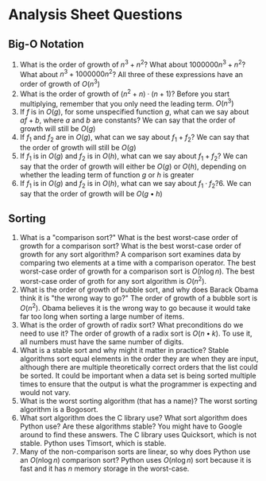 <h1>Analysis Sheet Questions</h1>

<h2>Big-O Notation</h2>

1.  What is the order of growth of $n^3 + n^2$? What about
    $1000000 n^3 + n^2$? What about $n^3 + 1000000 n^2$?
All three of these expressions have an order of growth of $O(n^3)$
2.  What is the order of growth of $(n^2 + n) \cdot (n + 1)$? Before you
    start multiplying, remember that you only need the leading term.
$O(n^3)$
3.  If $f$ is in $O(g)$, for some unspecified function $g$, what can we
    say about $af+b$, where $a$ and $b$ are constants?
We can say that the order of growth will still be $O(g)$
4.  If $f_1$ and $f_2$ are in $O(g)$, what can we say about $f_1 + f_2$?
We can say that the order of growth will still be $O(g)$
5.  If $f_1$ is in $O(g)$ and $f_2$ is in $O(h)$, what can we say about
    $f_1 + f_2$?
We can say that the order of growth will either be $O(g)$ or $O(h)$, depending on whether the leading term of function $g$ or $h$ is greater
6.  If $f_1$ is in $O(g)$ and $f_2$ is in $O(h)$, what can we say about
    $f_1 \cdot f_2$?6.
 We can say that the order of growth will be $O(g•h)$

<h2>Sorting</h2>

1.  What is a "comparison sort?" What is the best worst-case order of growth for a comparison sort? What is the best worst-case order of growth for any sort algorithm?
A comparison sort examines data by comparing two elements at a time with a comparison operator. The best worst-case order of growth for a comparison sort is $O(n \log n)$. The best worst-case order of groth for any sort algorithm is $O(n^2)$.
2.  What is the order of growth of bubble sort, and why does Barack Obama think it is "the wrong way to go?"
The order of growth of a bubble sort is $O(n^2)$. Obama believes it is the wrong way to go because it would take far too long when sorting a large number of items.
3.  What is the order of growth of radix sort? What preconditions do we need to use it?
The order of growth of a radix sort is $O(n•k)$. To use it, all numbers must have the same number of digits.
4.  What is a stable sort and why might it matter in practice?
Stable algorithms sort equal elements in the order they are when they are input, although there are multiple theoretically correct orders that the list could be sorted. It could be important when a data set is being sorted multiple times to ensure that the output is what the programmer is expecting and would not vary.
5.  What is the worst sorting algorithm (that has a name)?
The worst sorting algorithm is a Bogosort.
6.  What sort algorithm does the C library use? What sort algorithm does Python use? Are these algorithms stable? You might have to Google around to find these answers.
The C library uses Quicksort, which is not stable. Python uses Timsort, which is stable.
7.  Many of the non-comparison sorts are linear, so why does Python use an $O(n \log n)$ comparison sort?
Python uses $O(n \log n)$ sort because it is fast and it has $n$ memory storage in the worst-case.
